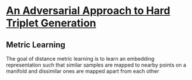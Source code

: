 # [An Adversarial Approach to Hard Triplet Generation](https://openaccess.thecvf.com/content_ECCV_2018/papers/Yiru_Zhao_A_Principled_Approach_ECCV_2018_paper.pdf)



## Metric Learning

The goal of distance metric learning is to learn an embedding representation such that similar samples are mapped to nearby points on a manifold and dissimilar ones are mapped apart from each other